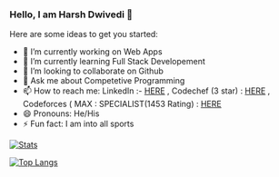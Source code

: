 ### Hello, I am Harsh Dwivedi 👋

Here are some ideas to get you started:

- 🔭 I’m currently working on Web Apps
- 🌱 I’m currently learning Full Stack Developement
- 🤝 I’m looking to collaborate on Github
- 💬 Ask me about Competetive Programming
- 📫 How to reach me: LinkedIn :- [HERE](https://www.linkedin.com/in/harsh-dwivedi-18224b196/) , Codechef (3 star) : [HERE](https://www.codechef.com/users/hrxcr7) , Codeforces ( MAX : SPECIALIST(1453 Rating) : [HERE](https://codeforces.com/profile/hrxcr7)
- 😄 Pronouns: He/His
- ⚡ Fun fact: I am into all sports


[![Stats](https://github-readme-stats.vercel.app/api?username=HarshCodes-07&count_private=true&show_icons=true&theme=tokyonight)](https://github.com/anuraghazra/github-readme-stats)


[![Top Langs](https://github-readme-stats.vercel.app/api/top-langs/?username=HarshCodes-07&layout=compact&count_private=true)](https://github.com/anuraghazra/github-readme-stats)

